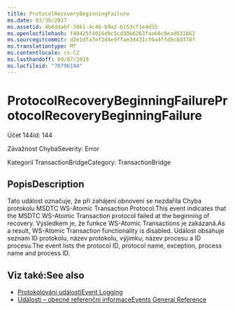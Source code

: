 ```yaml
---
title: ProtocolRecoveryBeginningFailure
ms.date: 03/30/2017
ms.assetid: 4b6ddabf-3861-4c40-b9a2-b153cf1e4d35
ms.openlocfilehash: f40425f4016d9c5cd3066263faa68c0ead931862
ms.sourcegitcommit: d2e1dfa7ef2d4e9ffae3d431cf6a4ffd9c8d378f
ms.translationtype: MT
ms.contentlocale: cs-CZ
ms.lasthandoff: 09/07/2019
ms.locfileid: "70796194"
---
```

# <a name="protocolrecoverybeginningfailure"></a><span data-ttu-id="92f16-102">ProtocolRecoveryBeginningFailure</span><span class="sxs-lookup"><span data-stu-id="92f16-102">ProtocolRecoveryBeginningFailure</span></span>
<span data-ttu-id="92f16-103">Účet 144</span><span class="sxs-lookup"><span data-stu-id="92f16-103">Id: 144</span></span>  
  
 <span data-ttu-id="92f16-104">Závažnost Chyba</span><span class="sxs-lookup"><span data-stu-id="92f16-104">Severity: Error</span></span>  
  
 <span data-ttu-id="92f16-105">Kategorií TransactionBridge</span><span class="sxs-lookup"><span data-stu-id="92f16-105">Category: TransactionBridge</span></span>  
  
## <a name="description"></a><span data-ttu-id="92f16-106">Popis</span><span class="sxs-lookup"><span data-stu-id="92f16-106">Description</span></span>  
 <span data-ttu-id="92f16-107">Tato událost označuje, že při zahájení obnovení se nezdařila Chyba protokolu MSDTC WS-Atomic Transaction Protocol.</span><span class="sxs-lookup"><span data-stu-id="92f16-107">This event indicates that the MSDTC WS-Atomic Transaction protocol failed at the beginning of recovery.</span></span> <span data-ttu-id="92f16-108">Výsledkem je, že funkce WS-Atomic Transactions je zakázaná.</span><span class="sxs-lookup"><span data-stu-id="92f16-108">As a result, WS-Atomic Transaction functionality is disabled.</span></span> <span data-ttu-id="92f16-109">Událost obsahuje seznam ID protokolu, název protokolu, výjimku, název procesu a ID procesu.</span><span class="sxs-lookup"><span data-stu-id="92f16-109">The event lists the protocol ID, protocol name, exception, process name and process ID.</span></span>  
  
## <a name="see-also"></a><span data-ttu-id="92f16-110">Viz také:</span><span class="sxs-lookup"><span data-stu-id="92f16-110">See also</span></span>

- [<span data-ttu-id="92f16-111">Protokolování událostí</span><span class="sxs-lookup"><span data-stu-id="92f16-111">Event Logging</span></span>](index.md)
- [<span data-ttu-id="92f16-112">Události – obecné referenční informace</span><span class="sxs-lookup"><span data-stu-id="92f16-112">Events General Reference</span></span>](events-general-reference.md)

